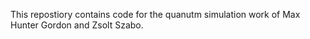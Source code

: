 This repostiory contains code for the quanutm simulation work of Max Hunter Gordon and Zsolt Szabo. 
